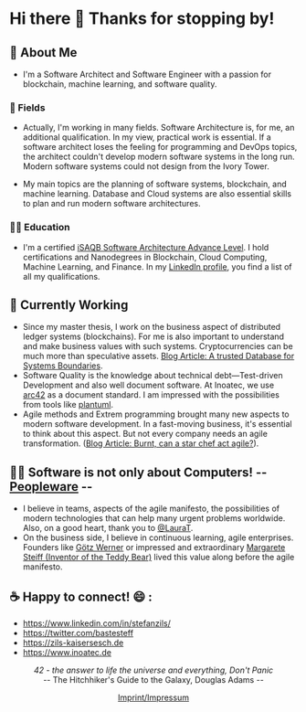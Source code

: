 # Hi there 👋 Thanks for stopping by!

##  🔭  About Me
- I'm a Software Architect and Software Engineer with a passion for blockchain, machine learning, and software quality.

### 🌱 Fields

- Actually, I'm working in many fields. Software Architecture is, for me, an additional qualification. In my view, practical work is essential. If a software architect loses the feeling for programming and DevOps topics, the architect couldn't develop modern software systems in the long run. Modern software systems could not design from the Ivory Tower.

- My main topics are the planning of software systems, blockchain, and machine learning. Database and Cloud systems are also essential skills to plan and run modern software architectures.

### 👨‍🎓 Education

- I'm a certified [iSAQB Software Architecture Advance Level](https://www.isaqb.org/certifications/cpsa-certifications/cpsa-advanced-level/). I hold certifications and Nanodegrees in Blockchain, Cloud Computing, Machine Learning, and Finance. In my [LinkedIn profile](https://www.linkedin.com/in/stefanzils/), you find a list of all my qualifications.

## 👷 Currently Working
- Since my master thesis, I work on the business aspect of distributed ledger systems (blockchains). For me is also important to understand and make business values with such systems. Cryptocurrencies can be much more than speculative assets. [Blog Article: A trusted Database for Systems Boundaries](https://zils-kaisersesch.de/2020/01/15/a-trusted-database-for-systems-boundaries/).
- Software Quality is the knowledge about technical debt—Test-driven Development and also well document software. At Inoatec, we use [arc42](https://arc42.org/) as a document standard. I am impressed with the possibilities from tools like [plantuml](https://plantuml.com/en/).
- Agile methods and Extrem programming brought many new aspects to modern software development. In a fast-moving business, it's essential to think about this aspect. But not every company needs an agile transformation. ([Blog Article: Burnt, can a star chef act agile?](https://zils-kaisersesch.de/2021/01/30/burnt-can-a-star-chef-act-agile/)).

## 🚵‍♂️ Software is not only about Computers! -- [Peopleware](https://en.wikipedia.org/wiki/Peopleware) --
- I believe in teams, aspects of the agile manifesto, the possibilities of modern technologies that can help many urgent problems worldwide.  Also, on a good heart, thank you to [@LauraT](https://github.com/ltruncel).
- On the business side, I believe in continuous learning, agile enterprises. Founders like [Götz Werner](https://en.wikipedia.org/wiki/G%C3%B6tz_Werner) or impressed and extraordinary [Margarete Steiff (Inventor of the Teddy Bear)](https://en.wikipedia.org/wiki/Margarete_Steiff) lived this value along before the agile manifesto.

## :coffee: Happy to connect! :smile: : 
  - https://www.linkedin.com/in/stefanzils/
  - https://twitter.com/bastesteff
  - https://zils-kaisersesch.de
  - https://www.inoatec.de

<p align="center">
 <i>42 - the answer to life the universe and everything, Don't Panic</i><br>
 -- The Hitchhiker's Guide to the Galaxy, Douglas Adams --
</p>

<p align="center">
  <a href="https://zils-kaisersesch.de/impressum/">Imprint/Impressum</a>
</p>
